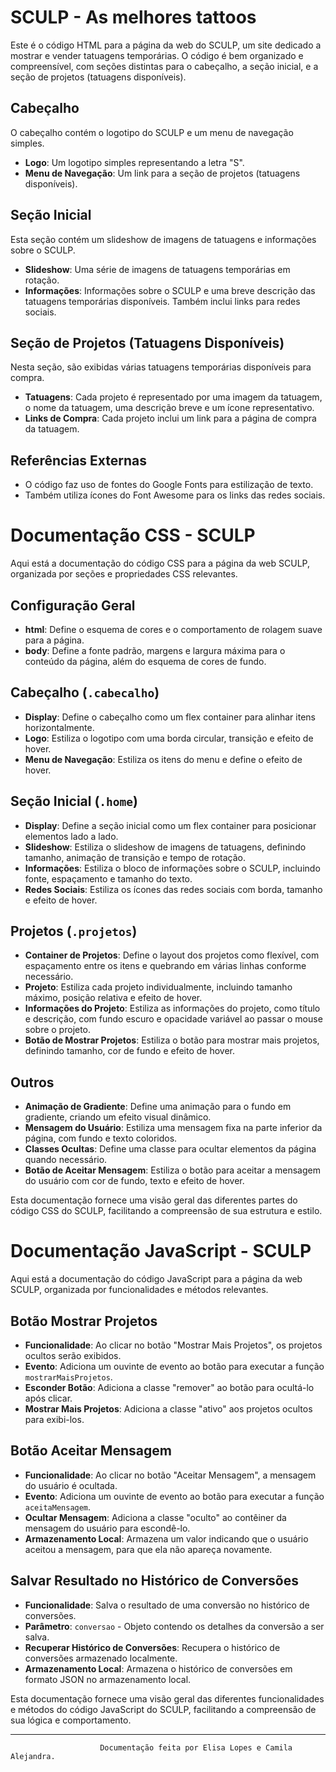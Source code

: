 # SCULP - As melhores tattoos

Este é o código HTML para a página da web do SCULP, um site dedicado a mostrar e vender tatuagens temporárias. O código é bem organizado e compreensível, com seções distintas para o cabeçalho, a seção inicial, e a seção de projetos (tatuagens disponíveis).

## Cabeçalho

O cabeçalho contém o logotipo do SCULP e um menu de navegação simples.

- **Logo**: Um logotipo simples representando a letra "S".
- **Menu de Navegação**: Um link para a seção de projetos (tatuagens disponíveis).

## Seção Inicial

Esta seção contém um slideshow de imagens de tatuagens e informações sobre o SCULP.

- **Slideshow**: Uma série de imagens de tatuagens temporárias em rotação.
- **Informações**: Informações sobre o SCULP e uma breve descrição das tatuagens temporárias disponíveis. Também inclui links para redes sociais.

## Seção de Projetos (Tatuagens Disponíveis)

Nesta seção, são exibidas várias tatuagens temporárias disponíveis para compra.

- **Tatuagens**: Cada projeto é representado por uma imagem da tatuagem, o nome da tatuagem, uma descrição breve e um ícone representativo.
- **Links de Compra**: Cada projeto inclui um link para a página de compra da tatuagem.

## Referências Externas

- O código faz uso de fontes do Google Fonts para estilização de texto.
- Também utiliza ícones do Font Awesome para os links das redes sociais.

# Documentação CSS - SCULP

Aqui está a documentação do código CSS para a página da web SCULP, organizada por seções e propriedades CSS relevantes.

## Configuração Geral

- **html**: Define o esquema de cores e o comportamento de rolagem suave para a página.
- **body**: Define a fonte padrão, margens e largura máxima para o conteúdo da página, além do esquema de cores de fundo.

## Cabeçalho (`.cabecalho`)

- **Display**: Define o cabeçalho como um flex container para alinhar itens horizontalmente.
- **Logo**: Estiliza o logotipo com uma borda circular, transição e efeito de hover.
- **Menu de Navegação**: Estiliza os itens do menu e define o efeito de hover.

## Seção Inicial (`.home`)

- **Display**: Define a seção inicial como um flex container para posicionar elementos lado a lado.
- **Slideshow**: Estiliza o slideshow de imagens de tatuagens, definindo tamanho, animação de transição e tempo de rotação.
- **Informações**: Estiliza o bloco de informações sobre o SCULP, incluindo fonte, espaçamento e tamanho do texto.
- **Redes Sociais**: Estiliza os ícones das redes sociais com borda, tamanho e efeito de hover.

## Projetos (`.projetos`)

- **Container de Projetos**: Define o layout dos projetos como flexível, com espaçamento entre os itens e quebrando em várias linhas conforme necessário.
- **Projeto**: Estiliza cada projeto individualmente, incluindo tamanho máximo, posição relativa e efeito de hover.
- **Informações do Projeto**: Estiliza as informações do projeto, como título e descrição, com fundo escuro e opacidade variável ao passar o mouse sobre o projeto.
- **Botão de Mostrar Projetos**: Estiliza o botão para mostrar mais projetos, definindo tamanho, cor de fundo e efeito de hover.

## Outros

- **Animação de Gradiente**: Define uma animação para o fundo em gradiente, criando um efeito visual dinâmico.
- **Mensagem do Usuário**: Estiliza uma mensagem fixa na parte inferior da página, com fundo e texto coloridos.
- **Classes Ocultas**: Define uma classe para ocultar elementos da página quando necessário.
- **Botão de Aceitar Mensagem**: Estiliza o botão para aceitar a mensagem do usuário com cor de fundo, texto e efeito de hover.

Esta documentação fornece uma visão geral das diferentes partes do código CSS do SCULP, facilitando a compreensão de sua estrutura e estilo.

# Documentação JavaScript - SCULP

Aqui está a documentação do código JavaScript para a página da web SCULP, organizada por funcionalidades e métodos relevantes.

## Botão Mostrar Projetos

- **Funcionalidade**: Ao clicar no botão "Mostrar Mais Projetos", os projetos ocultos serão exibidos.
- **Evento**: Adiciona um ouvinte de evento ao botão para executar a função `mostrarMaisProjetos`.
- **Esconder Botão**: Adiciona a classe "remover" ao botão para ocultá-lo após clicar.
- **Mostrar Mais Projetos**: Adiciona a classe "ativo" aos projetos ocultos para exibi-los.

## Botão Aceitar Mensagem

- **Funcionalidade**: Ao clicar no botão "Aceitar Mensagem", a mensagem do usuário é ocultada.
- **Evento**: Adiciona um ouvinte de evento ao botão para executar a função `aceitaMensagem`.
- **Ocultar Mensagem**: Adiciona a classe "oculto" ao contêiner da mensagem do usuário para escondê-lo.
- **Armazenamento Local**: Armazena um valor indicando que o usuário aceitou a mensagem, para que ela não apareça novamente.

## Salvar Resultado no Histórico de Conversões

- **Funcionalidade**: Salva o resultado de uma conversão no histórico de conversões.
- **Parâmetro**: `conversao` - Objeto contendo os detalhes da conversão a ser salva.
- **Recuperar Histórico de Conversões**: Recupera o histórico de conversões armazenado localmente.
- **Armazenamento Local**: Armazena o histórico de conversões em formato JSON no armazenamento local.

Esta documentação fornece uma visão geral das diferentes funcionalidades e métodos do código JavaScript do SCULP, facilitando a compreensão de sua lógica e comportamento.

----------------------------------------------------------------------------------------------------------
                        Documentação feita por Elisa Lopes e Camila Alejandra.
